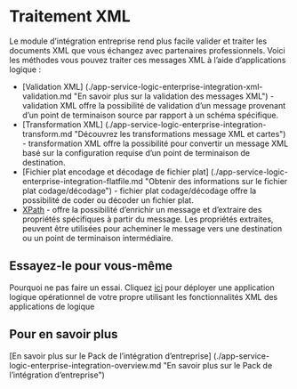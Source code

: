 <properties 
    pageTitle="Vue d’ensemble de traitement XML dans le module d’intégration entreprise | Service d’application Microsoft Azure | Microsoft Azure" 
    description="Découvrez comment traiter et valider les messages XML en utilisant les applications Enterprise Integration Pack et logique" 
    services="logic-apps" 
    documentationCenter=".net,nodejs,java"
    authors="msftman" 
    manager="erikre" 
    editor="cgronlun"/>

<tags 
    ms.service="logic-apps" 
    ms.workload="integration" 
    ms.tgt_pltfrm="na" 
    ms.devlang="na" 
    ms.topic="article" 
    ms.date="07/07/2016" 
    ms.author="deonhe"/>


# <a name="xml-processing"></a>Traitement XML

Le module d’intégration entreprise rend plus facile valider et traiter les documents XML que vous échangez avec partenaires professionnels. Voici les méthodes vous pouvez traiter ces messages XML à l’aide d’applications logique :  

- [Validation XML] (./app-service-logic-enterprise-integration-xml-validation.md "En savoir plus sur la validation des messages XML") - validation XML offre la possibilité de validation d’un message provenant d’un point de terminaison source par rapport à un schéma spécifique.
- [Transformation XML] (./app-service-logic-enterprise-integration-transform.md "Découvrez les transformations message XML et cartes") - transformation XML offre la possibilité pour convertir un message XML basé sur la configuration requise d’un point de terminaison de destination.   
- [Fichier plat encodage et décodage de fichier plat] (./app-service-logic-enterprise-integration-flatfile.md "Obtenir des informations sur le fichier plat codage/décodage") - fichier plat codage/décodage offre la possibilité de coder ou décoder un fichier plat. 
- [XPath](https://msdn.microsoft.com/library/mt643789.aspx) - offre la possibilité d’enrichir un message et d’extraire des propriétés spécifiques à partir du message. Les propriétés extraites, peuvent être utilisées pour acheminer le message vers une destination ou un point de terminaison intermédiaire.    

## <a name="try-it-for-yourself"></a>Essayez-le pour vous-même

Pourquoi ne pas faire un essai. Cliquez [ici](https://github.com/Azure/azure-quickstart-templates/tree/master/201-logic-app-veter-pipeline) pour déployer une application logique opérationnel de votre propre utilisant les fonctionnalités XML des applications de logique 

## <a name="learn-more"></a>Pour en savoir plus

[En savoir plus sur le Pack de l’intégration d’entreprise] (./app-service-logic-enterprise-integration-overview.md "En savoir plus sur le Pack de l’intégration d’entreprise")  
